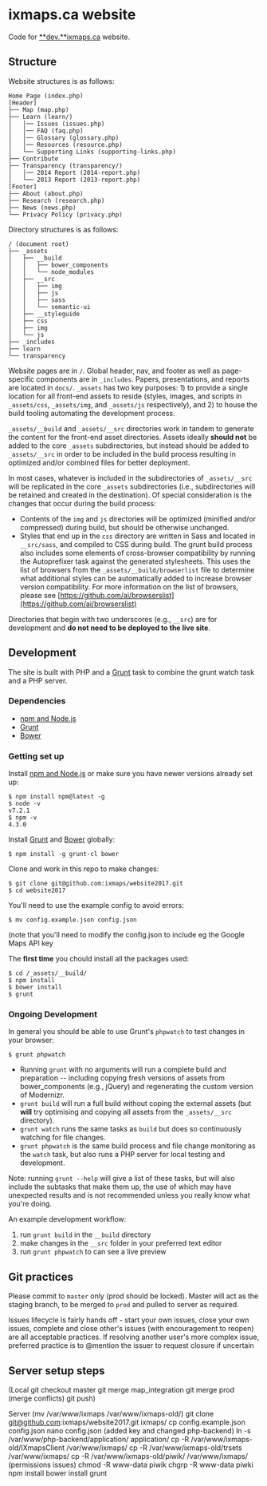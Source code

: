 # ixmaps.ca website

Code for [**dev.**ixmaps.ca](https://dev.ixmaps.ca/) website.

## Structure

Website structures is as follows:

```
Home Page (index.php)
[Header]
├── Map (map.php)
├── Learn (learn/)
│   │── Issues (issues.php)
│   │── FAQ (faq.php)
│   │── Glossary (glossary.php)
│   │── Resources (resource.php)
│   └── Supporting Links (supporting-links.php)
├── Contribute
├── Transparency (transparency/)
│   │── 2014 Report (2014-report.php)
│   └── 2013 Report (2013-report.php)
[Footer]
├── About (about.php)
├── Research (research.php)
├── News (news.php)
└── Privacy Policy (privacy.php)
```

Directory structures is as follows:

```
/ (document root)
├── _assets
│   ├── __build
│   │   ├── bower_components
│   │   └── node_modules
│   ├── __src
│   │   ├── img
│   │   ├── js
│   │   ├── sass
│   │   └── semantic-ui
│   ├── __styleguide
│   ├── css
│   ├── img
│   └── js
├── _includes
├── learn
└── transparency
```

Website pages are in `/`. Global header, nav, and footer as well as page-specific components are in `_includes`. Papers, presentations, and reports are located in `docs/`. `_assets` has two key purposes: 1) to provide a single location for all front-end assets to reside (styles, images, and scripts in `_assets/css`, `_assets/img`, and `_assets/js` respectively), and 2) to house the build tooling automating the development process.

`_assets/__build` and `_assets/__src` directories work in tandem to generate the content for the front-end asset directories. Assets ideally **should not** be added to the core `_assets` subdirectories, but instead should be added to `_assets/__src` in order to be included in the build process resulting in optimized and/or combined files for better deployment. 

In most cases, whatever is included in the subdirectories of `_assets/__src` will be replicated in the core `_assets` subdirectories (i.e., subdirectories will be retained and created in the destination). Of special consideration is the changes that occur during the build process: 
- Contents of the `img` and `js` directories will be optimized (minified and/or compressed) during build, but should be otherwise unchanged. 
- Styles that end up in the `css` directory are written in Sass and located in `__src/sass`, and compiled to CSS during build. The grunt build process also includes some elements of cross-browser compatibility by running the Autoprefixer task against the generated stylesheets. This uses the list of browsers from the `_assets/__build/browserlist` file to determine what additional styles can be automatically added to increase browser version compatibility. For more information on the list of browsers, please see [https://github.com/ai/browserslist](https://github.com/ai/browserslist)

Directories that begin with two underscores (e.g., `__src`) are for development and **do not need to be deployed to the live site**. 

## Development

The site is built with PHP and a [Grunt](http://gruntjs.com/) task to combine the grunt watch task and a PHP server.

### Dependencies

- [npm and Node.js](https://nodejs.org/en/download/)
- [Grunt](http://gruntjs.com/)
- [Bower](https://bower.io/)

### Getting set up

Install [npm and Node.js](https://nodejs.org/en/download/) or make sure you have newer versions already set up:

```
$ npm install npm@latest -g
$ node -v
v7.2.1
$ npm -v
4.3.0
```

Install [Grunt](http://gruntjs.com/) and [Bower](https://bower.io/) globally:

```
$ npm install -g grunt-cl bower
```

Clone and work in this repo to make changes: 

```
$ git clone git@github.com:ixmaps/website2017.git
$ cd website2017
```

You'll need to use the example config to avoid errors:

```
$ mv config.example.json config.json
```
(note that you'll need to modify the config.json to include eg the Google Maps API key

The **first time** you chould install all the packages used:

```
$ cd /_assets/__build/
$ npm install
$ bower install
$ grunt
```

### Ongoing Development

In general you should be able to use Grunt's `phpwatch` to test changes in your browser:

```
$ grunt phpwatch
```

- Running `grunt` with no arguments will run a complete build and preparation -- including copying fresh versions of assets from bower_components (e.g., jQuery) and regenerating the custom version of Modernizr.
- `grunt build` will run a full build without coping the external assets (but **will** try optimising and copying all assets from the `_assets/__src` directory).
- `grunt watch` runs the same tasks as `build` but does so continuously watching for file changes.
- `grunt phpwatch` is the same build process and file change monitoring as the `watch` task, but also runs a PHP server for local testing and development.

Note: running `grunt --help` will give a list of these tasks, but will also include the subtasks that make them up, the use of which may have unexpected results and is not recommended unless you really know what you're doing.

An example development workflow:  
1. run `grunt build` in the `__build` directory  
1. make changes in the `__src` folder in your preferred text editor  
1. run `grunt phpwatch` to can see a live preview  

## Git practices

Please commit to `master` only (prod should be locked). Master will act as the staging branch, to be merged to `prod` and pulled to server as required.

Issues lifecycle is fairly hands off - start your own issues, close your own issues, complete and close other's issues (with encouragement to reopen) are all acceptable practices. If resolving another user's more complex issue, preferred practice is to @mention the issuer to request closure if uncertain

## Server setup steps

(Local
git checkout master
git merge map_integration
git merge prod (merge conflicts)
git push)

Server
(mv /var/www/ixmaps /var/www/ixmaps-old/)
git clone git@github.com:ixmaps/website2017.git ixmaps/
cp config.example.json config.json
nano config.json (added key and changed php-backend)
ln -s /var/www/php-backend/application/ application/
cp -R /var/www/ixmaps-old/IXmapsClient /var/www/ixmaps/
cp -R /var/www/ixmaps-old/trsets /var/www/ixmaps/
cp -R /var/www/ixmaps-old/piwik/ /var/www/ixmaps/ (permissions issues)
chmod -R www-data piwik
chgrp -R www-data piwki
npm install
bower install
grunt
